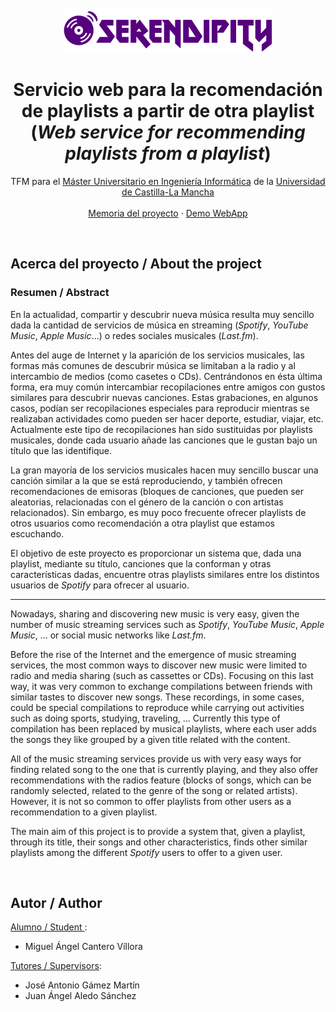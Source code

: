 <div id="top"></div>

<!-- PROJECT LOGO -->
<br />
<div align="center">
    <img src="media/SerendipityLogo.png" alt="Logo" height="72">
  </a>

  <h1 align="center">Servicio web para la recomendación de playlists a partir de otra playlist (<i>Web service for recommending playlists from a playlist</i>)</h1>

  <p align="center">
    TFM para el <a href="https://www.uclm.es/estudios/masteres/master-ingenieria-informatica-albacete">Máster Universitario en Ingeniería Informática</a> de la <a href="https://www.uclm.es">Universidad de Castilla-La Mancha</a>
    <br />
    <br />
    <a href="docs/MEMORIA_TFM_SERENDIPITY.pdf">Memoria del proyecto</a>
    ·
    <a href="https://www.youtube.com/watch?v=1213YzkQIqU">Demo WebApp</a>
    <!-- .
    <a href="https://github.com/othneildrew/Best-README-Template/issues">Request Feature</a> -->
  </p>
</div>

<br>

<!-- ABOUT THE PROJECT -->
## Acerca del proyecto / About the project

### Resumen / Abstract

En la actualidad, compartir y descubrir nueva música resulta muy sencillo dada la cantidad de servicios de música en streaming (_Spotify_, _YouTube Music_, _Apple Music_…) o redes sociales musicales (_Last.fm_).

Antes del auge de Internet y la aparición de los servicios musicales, las formas más comunes de descubrir música se limitaban a la radio y al intercambio de medios (como casetes o CDs). Centrándonos en ésta última forma, era muy común intercambiar recopilaciones entre amigos con gustos similares para descubrir nuevas canciones. Estas grabaciones, en
algunos casos, podían ser recopilaciones especiales para reproducir mientras se realizaban actividades como pueden ser hacer deporte, estudiar, viajar, etc. Actualmente este tipo de recopilaciones han sido sustituidas por playlists musicales, donde cada usuario añade las canciones que le gustan bajo un título que las identifique.

La gran mayoría de los servicios musicales hacen muy sencillo buscar una canción similar a la que se está reproduciendo, y también ofrecen recomendaciones de emisoras (bloques de canciones, que pueden ser aleatorias, relacionadas con el género de la canción o con artistas relacionados). Sin embargo, es muy poco frecuente ofrecer playlists de otros usuarios
como recomendación a otra playlist que estamos escuchando.

El objetivo de este proyecto es proporcionar un sistema que, dada una playlist, mediante su título, canciones que la conforman y otras características dadas, encuentre otras playlists similares entre los distintos usuarios de _Spotify_ para ofrecer al usuario.

---

Nowadays, sharing and discovering new music is very easy, given the number of music streaming services such as _Spotify_, _YouTube Music_, _Apple Music_, ... or social music networks like _Last.fm_.

Before the rise of the Internet and the emergence of music streaming services, the most common ways to discover new music were limited to radio and media sharing (such as cassettes or CDs). Focusing on this last way, it was very common to exchange compilations between friends with similar tastes to discover new songs. These recordings, in some cases, could be special compilations to reproduce while carrying out activities such as doing sports, studying, traveling, ... Currently this type of compilation has been replaced by musical playlists, where each user adds the songs they like grouped by a given title related with the content.

All of the music streaming services provide us with very easy ways for finding related song to the one that is currently playing, and they also offer recommendations with the radios feature (blocks of songs, which can be randomly selected, related to the genre of the song or related artists). However, it is not so common to offer playlists from other users as a recommendation to a given playlist.

The main aim of this project is to provide a system that, given a playlist, through its title, their songs and other characteristics, finds other similar playlists among the different _Spotify_ users to offer to a given user.

<br>

## Autor / Author
<u>Alumno / Student </u>:
* Miguel Ángel Cantero Víllora

<u>Tutores / Supervisors</u>:
* José Antonio Gámez Martín
* Juan Ángel Aledo Sánchez

<br>
